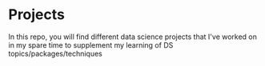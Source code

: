 # Projects


In this repo, you will find different data science projects that I've worked on in my spare time to supplement my learning of DS topics/packages/techniques
